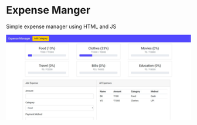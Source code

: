 # Expense Manger
Simple expense manager using HTML and JS

<img src="https://github.com/guptachetan1997/ExpenseManger/blob/master/Expense%20Manager.jpg" alt="data_flow">
